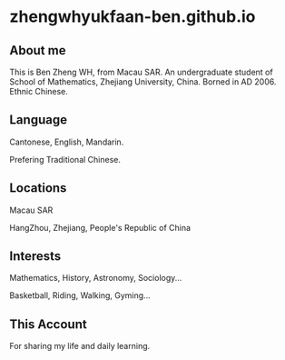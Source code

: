 # zhengwhyukfaan-ben.github.io

## About me 
This is Ben Zheng WH, from Macau SAR. An undergraduate student of School of Mathematics, Zhejiang University, China. Borned in AD 2006. Ethnic Chinese.

## Language
Cantonese, English, Mandarin.

Prefering Traditional Chinese.

## Locations
Macau SAR

HangZhou, Zhejiang, People's Republic of China

## Interests
Mathematics, History, Astronomy, Sociology...

Basketball, Riding, Walking, Gyming...

## This Account
For sharing my life and daily learning.
